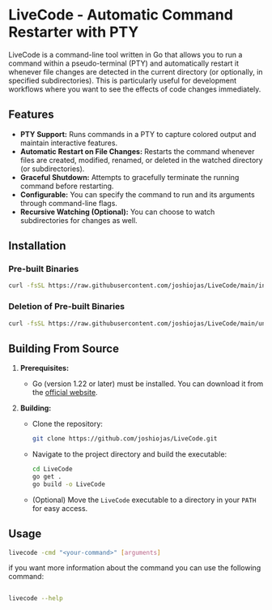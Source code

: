 # LiveCode - Automatic Command Restarter with PTY

LiveCode is a command-line tool written in Go that allows you to run a command within a pseudo-terminal (PTY) and automatically restart it whenever file changes are detected in the current directory (or optionally, in specified subdirectories). This is particularly useful for development workflows where you want to see the effects of code changes immediately.

## Features

- **PTY Support:** Runs commands in a PTY to capture colored output and maintain interactive features.
- **Automatic Restart on File Changes:** Restarts the command whenever files are created, modified, renamed, or deleted in the watched directory (or subdirectories).
- **Graceful Shutdown:** Attempts to gracefully terminate the running command before restarting.
- **Configurable:** You can specify the command to run and its arguments through command-line flags.
- **Recursive Watching (Optional):** You can choose to watch subdirectories for changes as well.

## Installation

### Pre-built Binaries

```bash
curl -fsSL https://raw.githubusercontent.com/joshiojas/LiveCode/main/install.sh | bash
```

### Deletion of Pre-built Binaries

```bash
curl -fsSL https://raw.githubusercontent.com/joshiojas/LiveCode/main/uninstall.sh | bash
```

## Building From Source

1. **Prerequisites:**

   - Go (version 1.22 or later) must be installed. You can download it from the [official website](https://golang.org/dl/).

2. **Building:**
   - Clone the repository:
     ```bash
     git clone https://github.com/joshiojas/LiveCode.git
     ```
   - Navigate to the project directory and build the executable:
     ```bash
     cd LiveCode
     go get .
     go build -o LiveCode
     ```
   - (Optional) Move the `LiveCode` executable to a directory in your `PATH` for easy access.

## Usage

```bash
livecode -cmd "<your-command>" [arguments]
```

if you want more information about the command you can use the following command:

```bash

livecode --help
```
